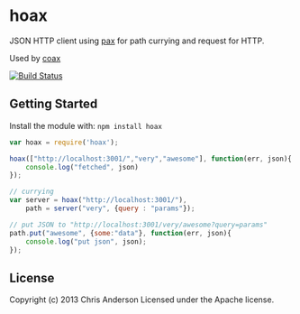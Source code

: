 # hoax

JSON HTTP client using [pax](https://npmjs.org/package/pax) for path currying and request for HTTP.

Used by [coax](https://npmjs.org/package/coax)

[![Build Status](https://travis-ci.org/jchris/hoax.png?branch=master)](https://travis-ci.org/jchris/hoax)

## Getting Started
Install the module with: `npm install hoax`

```javascript
var hoax = require('hoax');

hoax(["http://localhost:3001/","very","awesome"], function(err, json){
	console.log("fetched", json)
});

// currying
var server = hoax("http://localhost:3001/"),
	path = server("very", {query : "params"});

// put JSON to "http://localhost:3001/very/awesome?query=params"
path.put("awesome", {some:"data"}, function(err, json){
	console.log("put json", json);
});

```

## License
Copyright (c) 2013 Chris Anderson
Licensed under the Apache license.
